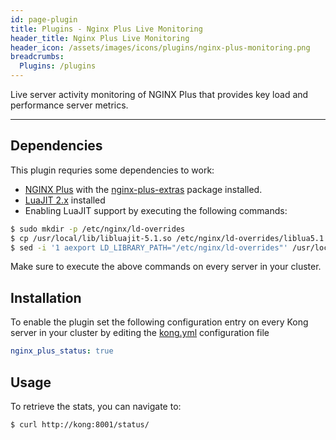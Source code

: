 ```yaml
---
id: page-plugin
title: Plugins - Nginx Plus Live Monitoring
header_title: Nginx Plus Live Monitoring
header_icon: /assets/images/icons/plugins/nginx-plus-monitoring.png
breadcrumbs:
  Plugins: /plugins
---
```


Live server activity monitoring of NGINX Plus that provides key load and performance server metrics.

----

## Dependencies

This plugin requries some dependencies to work:

* [NGINX Plus][nginx-plus] with the [nginx-plus-extras][nginx-plus-extras] package installed.
* [LuaJIT 2.x][luajit] installed
* Enabling LuaJIT support by executing the following commands:

```bash
$ sudo mkdir -p /etc/nginx/ld-overrides
$ cp /usr/local/lib/libluajit-5.1.so /etc/nginx/ld-overrides/liblua5.1.so.0
$ sed -i '1 aexport LD_LIBRARY_PATH="/etc/nginx/ld-overrides"' /usr/local/bin/kong
```

Make sure to execute the above commands on every server in your cluster.

## Installation

To enable the plugin set the following configuration entry on every Kong server in your cluster by editing the [kong.yml][configuration] configuration file

```yaml
nginx_plus_status: true
```

## Usage

To retrieve the stats, you can navigate to:

```bash
$ curl http://kong:8001/status/
```

[luajit]: http://luajit.org/
[nginx-plus]: http://nginx.com/products/
[nginx-plus-extras]: http://nginx.com/products/technical-specs/#nginx-plus-extras
[configuration]: /docs/{{site.data.kong_latest.release}}/configuration
